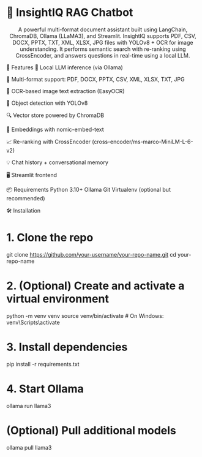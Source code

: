 <h1 align="left">💬 InsightIQ RAG Chatbot</h1>

<p align="center">
A powerful multi-format document assistant built using LangChain, ChromaDB, Ollama (LLaMA3), and Streamlit.
InsightIQ supports PDF, CSV, DOCX, PPTX, TXT, XML, XLSX, JPG files with YOLOv8 + OCR for image understanding.
It performs semantic search with re-ranking using CrossEncoder, and answers questions in real-time using a local LLM.

🚀 Features
🧠 Local LLM inference (via Ollama)

📄 Multi-format support: PDF, DOCX, PPTX, CSV, XML, XLSX, TXT, JPG

🧾 OCR-based image text extraction (EasyOCR)

🦾 Object detection with YOLOv8

🔍 Vector store powered by ChromaDB

🧩 Embeddings with nomic-embed-text

📈 Re-ranking with CrossEncoder (cross-encoder/ms-marco-MiniLM-L-6-v2)

💡 Chat history + conversational memory

🖥️ Streamlit frontend

📦 Requirements
Python 3.10+
Ollama
Git
Virtualenv (optional but recommended)

🛠️ Installation

# 1. Clone the repo
git clone https://github.com/your-username/your-repo-name.git
cd your-repo-name

# 2. (Optional) Create and activate a virtual environment
python -m venv venv
source venv/bin/activate      # On Windows: venv\Scripts\activate

# 3. Install dependencies
pip install -r requirements.txt

# 4. Start Ollama
ollama run llama3

# (Optional) Pull additional models
ollama pull llama3
